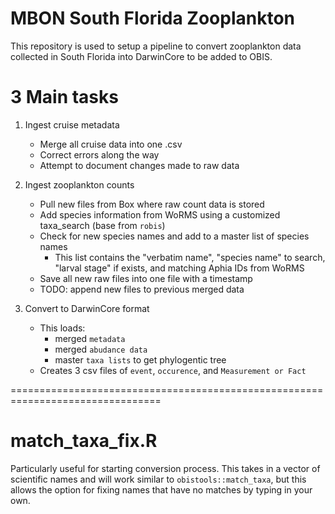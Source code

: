 # MBON South Florida Zooplankton
This repository is used to setup a pipeline to convert zooplankton data collected in South Florida into DarwinCore to be added to OBIS.

# 3 Main tasks
1. Ingest cruise metadata
    - Merge all cruise data into one .csv
    - Correct errors along the way
    - Attempt to document changes made to raw data
  
2. Ingest zooplankton counts
    - Pull new files from Box where raw count data is stored
    - Add species information from WoRMS using a customized taxa_search (base from `robis`)
    - Check for new species names and add to a master list of species names
      - This list contains the "verbatim name", "species name" to search, "larval stage" if exists, and matching Aphia IDs from WoRMS
    - Save all new raw files into one file with a timestamp
    - TODO: append new files to previous merged data
  
3. Convert to DarwinCore format 
    - This loads:
      - merged `metadata`
      - merged `abudance data`
      - master `taxa lists` to get phylogentic tree
    - Creates 3 csv files of `event`, `occurence`, and `Measurement or Fact`

================================================================================
# match_taxa_fix.R
Particularly useful for starting conversion process. This takes in a vector of scientific names and will work similar to `obistools::match_taxa`, but this allows the option
for fixing names that have no matches by typing in your own. 


